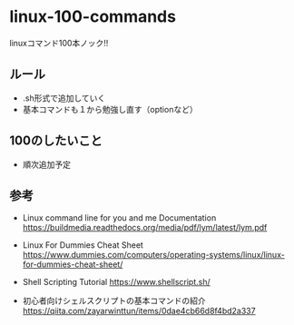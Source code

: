 # linux-100-commands
linuxコマンド100本ノック!!

## ルール
- .sh形式で追加していく
- 基本コマンドも１から勉強し直す（optionなど）

## 100のしたいこと
- 順次追加予定

## 参考
- Linux command line for you and me Documentation
https://buildmedia.readthedocs.org/media/pdf/lym/latest/lym.pdf

- Linux For Dummies Cheat Sheet
https://www.dummies.com/computers/operating-systems/linux/linux-for-dummies-cheat-sheet/

- Shell Scripting Tutorial
https://www.shellscript.sh/

- 初心者向けシェルスクリプトの基本コマンドの紹介
https://qiita.com/zayarwinttun/items/0dae4cb66d8f4bd2a337
